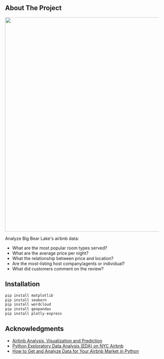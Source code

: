<!-- ABOUT THE PROJECT -->
## About The Project

<img src="https://www.bigbear.com/imager/s3_us-west-1_amazonaws_com/big-bear/images/Scenic-Snow/89xVzXp1_d7439eaa25498c77bfbbdcd092d7d67c.jpeg" width="700">


Analyze Big Bear Lake's airbnb data:

* What are the most popular room types served? 
* What are the average price per night?
* What the relationship between price and location?
* Are the most-listing host company/agents or individual?
* What did customers comment on the review?



<!-- GETTING STARTED -->

## Installation

  ```py
  pip install matplotlib
  pip install seaborn 
  pip install wordcloud 
  pip install geopandas
  pip install plotly-express
  ```


<!-- ACKNOWLEDGMENTS -->
## Acknowledgments

* [Airbnb Analysis, Visualization and Prediction](https://www.kaggle.com/code/chirag9073/airbnb-analysis-visualization-and-prediction)
* [Python Exploratory Data Analysis (EDA) on NYC Airbnb](https://medium.com/analytics-vidhya/python-exploratory-data-analysis-eda-on-nyc-airbnb-cbeabd622e30)
* [How to Get and Analyze Data for Your Airbnb Market in Python](https://levelup.gitconnected.com/how-to-get-and-analyze-data-for-your-airbnb-market-in-python-37ffeb0c2d16?gi=5c3400dc7593)
